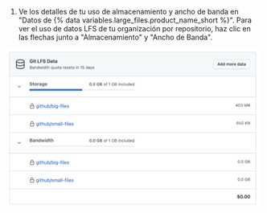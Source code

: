 1. Ve los detalles de tu uso de almacenamiento y ancho de banda en "Datos de {% data variables.large_files.product_name_short %}". Para ver el uso de datos LFS de tu organización por repositorio, haz clic en las flechas junto a "Almacenamiento" y "Ancho de Banda".

  ![Detalles del uso de datos de Git LFS](/assets/images/help/billing/lfs-data.png)
